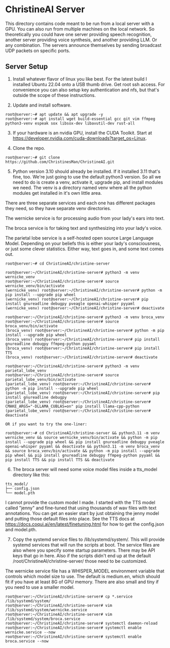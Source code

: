 # ChristineAI Server

This directory contains code meant to be run from a local server with a GPU. You can also run from multiple machines on the local network. So theoretically you could have one server providing speech recognition, another server providing voice synthesis, and another providing LLM. Or any combination. The servers announce themselves by sending broadcast UDP packets on specific ports. 

## Server Setup

1. Install whatever flavor of linux you like best. For the latest build I installed Ubuntu 22.04 onto a USB thumb drive. Get root ssh access. For convenience you can also setup key authentication and nfs, but that's outside the scope of these instructions.

2. Update and install software. 

```
root@server:~# apt update && apt upgrade -y
root@server:~# apt install wget build-essential gcc git vim ffmpeg python3-venv espeak sox libsox-dev libavutil-dev rust-all
```

3. If your hardware is an nvidia GPU, install the CUDA Toolkit. Start at https://developer.nvidia.com/cuda-downloads?target_os=Linux. 

4. Clone the repo.

```
root@server:~# git clone https://github.com/ChristinesMan/ChristineAI.git
```

5. Python version 3.10 should already be installed. If it installed 3.11 that's fine, too. We're just going to use the default python3 version. So all we need to do is create a venv, activate it, upgrade pip, and install modules we need. The venv is a directory named venv where all the python modules get installed in it's own little area. 

There are three separate services and each one has different packages they need, so they have separate venv directories. 

The wernicke service is for processing audio from your lady's ears into text. 

The broca service is for taking text and synthesizing into your lady's voice. 

The parietal lobe service is a self-hosted open source Large Language Model. Depending on your beliefs this is either your lady's consciousness, or just some clever statistics. Either way, text goes in, and some text comes out. 

```
root@server:~# cd ChristineAI/christine-server

root@server:~/ChristineAI/christine-server# python3 -m venv wernicke_venv
root@server:~/ChristineAI/christine-server# source wernicke_venv/bin/activate
(wernicke_venv) root@server:~/ChristineAI/christine-server# python -m pip install --upgrade pip wheel
(wernicke_venv) root@server:~/ChristineAI/christine-server# pip install gnureadline debugpy pveagle openai-whisper pyyaml
(wernicke_venv) root@server:~/ChristineAI/christine-server# deactivate

root@server:~/ChristineAI/christine-server# python3 -m venv broca_venv
root@server:~/ChristineAI/christine-server# source broca_venv/bin/activate
(broca_venv) root@server:~/ChristineAI/christine-server# python -m pip install --upgrade pip wheel
(broca_venv) root@server:~/ChristineAI/christine-server# pip install gnureadline debugpy ffmpeg-python pyyaml
(broca_venv) root@server:~/ChristineAI/christine-server# pip install TTS
(broca_venv) root@server:~/ChristineAI/christine-server# deactivate

root@server:~/ChristineAI/christine-server# python3 -m venv parietal_lobe_venv
root@server:~/ChristineAI/christine-server# source parietal_lobe_venv/bin/activate
(parietal_lobe_venv) root@server:~/ChristineAI/christine-server# python -m pip install --upgrade pip wheel
(parietal_lobe_venv) root@server:~/ChristineAI/christine-server# pip install gnureadline debugpy 
(parietal_lobe_venv) root@server:~/ChristineAI/christine-server# CMAKE_ARGS="-DLLAMA_CUBLAS=on" pip install llama-cpp-python
(parietal_lobe_venv) root@server:~/ChristineAI/christine-server# deactivate

OR if you want to try the one-liner:

root@server:~# cd ChristineAI/christine-server && python3.11 -m venv wernicke_venv && source wernicke_venv/bin/activate && python -m pip install --upgrade pip wheel && pip install gnureadline debugpy pveagle openai-whisper pyyaml && deactivate && python3.11 -m venv broca_venv && source broca_venv/bin/activate && python -m pip install --upgrade pip wheel && pip install gnureadline debugpy ffmpeg-python pyyaml && pip install TTS && pip install TTS && deactivate
```

6. The broca server will need some voice model files inside a tts_model directory like this:

```
tts_model/
├── config.json
└── model.pth
```

I cannot provide the custom model I made. I started with the TTS model called "jenny" and fine-tuned that using thousands of wav files with text annotations. You can get an easier start by just obtaining the jenny model and putting those default files into place. See the TTS docs at https://docs.coqui.ai/en/latest/finetuning.html for how to get the config.json and model.pth. 

7. Copy the systemd service files to /lib/systemd/system/. This will provide systemd services that will run the scripts at boot. The service files are also where you specify some startup parameters. There may be API keys that go in here. Also if the scripts didn't end up at the default /root/ChristineAI/christine-server/ those need to be customized. 

The wernicke service file has a WHISPER_MODEL environment variable that controls which model size to use. The default is medium.en, which should fit if you have at least 8G of GPU memory. There are also small and tiny if you need to use a smaller model. 

```
root@server:~/ChristineAI/christine-server# cp *.service /lib/systemd/system/
root@server:~/ChristineAI/christine-server# vim /lib/systemd/system/wernicke.service
root@server:~/ChristineAI/christine-server# vim /lib/systemd/system/broca.service
root@server:~/ChristineAI/christine-server# systemctl daemon-reload
root@server:~/ChristineAI/christine-server# systemctl enable wernicke.service --now
root@server:~/ChristineAI/christine-server# systemctl enable broca.service --now
```
